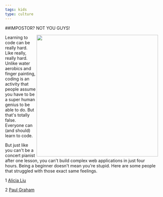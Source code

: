 ```yaml
---
tags: kids
type: culture
---
```


##IMPOSTOR? NOT YOU GUYS!

<img src="https://s3.amazonaws.com/after-school-assets/imposter.png" width="400" align="right">
Learning to code can be really hard. Like really, really hard. Unlike water aerobics and finger painting, coding is an activity that people assume you have to be a super human genius to be able to do. But that's totally false. Everyone can (and should) learn to code.

But just like you can't be a concert pianist after one lesson, you can't build complex web applications in just four hours. Being a beginner doesn't mean you're stupid. Here are some people that struggled with those exact same feelings.

1 [Alicia Liu]( https://medium.com/@aliciatweet/overcoming-impostor-syndrome-bdae04e46ec5)

2 [Paul Graham](http://www.paulgraham.com/hp.html)
